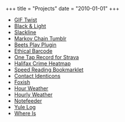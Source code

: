 +++
title = "Projects"
date = "2010-01-01"
+++

* [GIF Twist](https\://github.com/davidhampgonsalves/Gif-Twist)
* [Black & Light](/hugo-black--light/)
* [Slackline](https\://github.com/davidhampgonsalves/slackline)
* [Markov Chain Tumblr](http\://scrumdiddlyumptious-clojure.tumblr.com/)
* [Beets Play Plugin](http\://beets.readthedocs.org/en/latest/plugins/play.html)
* [Ethical Barcode](http\://www.ethicalbarcode.com)
* [One Tap Record for Strava](https\://play.google.com/store/apps/details?id=com.onetapstrava)
* [Halifax Crime Heatmap](http\://www.crimeheatmap.ca)
* [Speed Reading Bookmarklet](/spritz-like-rsvp-reader-bookmarklet/)
* [Contact Identicons](https\://play.google.com/store/apps/details?id=com.davidhampgonsalves.contactidenticons)
* [Foxish](/foxish/)
* [Hour Weather](https://hourweather.herokuapp.com/)
* [Hourly Weather](https\://play.google.com/store/apps/details?id=com.hourlyweather&hl=en)
* [Notefeeder](/notefeeder/)
* [Yule Log](/html5-canvas-yule-log/)
* [Where Is](http\://whereisthat.herokuapp.com/)
